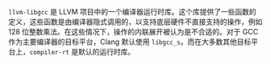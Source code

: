 `llvm-libgcc` 是 LLVM 项目中的一个编译器运行时库。这个库提供了一些函数的定义，这些函数是由编译器隐式调用的，以支持底层硬件不直接支持的操作，例如 128 位整数乘法。在这些情况下，操作的内联展开被认为是不合适的。对于 GCC 作为主要编译器的目标平台，Clang 默认使用 `libgcc_s`。而在大多数其他目标平台上，`compiler-rt` 是默认的运行时库。

